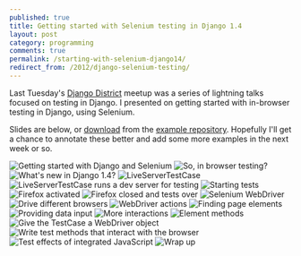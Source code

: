 ```yaml
---
published: true
title: Getting started with Selenium testing in Django 1.4
layout: post
category: programming
comments: true
permalink: /starting-with-selenium-django14/
redirect_from: /2012/django-selenium-testing/
---
```


Last Tuesday's [Django District](http://www.django-district.org) meetup
was a series of lightning talks focused on testing in Django. I presented
on getting started with in-browser testing in Django, using Selenium.

Slides are below, or
[download](https://github.com/downloads/bennylope/django-selenium-tut/intro-django-selenium.pdf)
from the [example
repository](https://github.com/bennylope/django-selenium-tut).
Hopefully I'll get a chance to annotate these better and add some more
examples in the next week or so.

![Getting started with Django and Selenium](/presentations/intro-django-selenium/intro-django-selenium.001.png)
![So, in browser testing?](/presentations/intro-django-selenium/intro-django-selenium.002.png)
![What's new in Django 1.4?](/presentations/intro-django-selenium/intro-django-selenium.003.png)
![LiveServerTestCase](/presentations/intro-django-selenium/intro-django-selenium.004.png)
![LiveServerTestCase runs a dev server for testing](/presentations/intro-django-selenium/intro-django-selenium.005.png)
![Starting tests](/presentations/intro-django-selenium/intro-django-selenium.006.png)
![Firefox activated](/presentations/intro-django-selenium/intro-django-selenium.007.png)
![Firefox closed and tests over](/presentations/intro-django-selenium/intro-django-selenium.008.png)
![Selenium WebDriver](/presentations/intro-django-selenium/intro-django-selenium.009.png)
![Drive different browsers](/presentations/intro-django-selenium/intro-django-selenium.010.png)
![WebDriver actions](/presentations/intro-django-selenium/intro-django-selenium.011.png)
![Finding page elements](/presentations/intro-django-selenium/intro-django-selenium.012.png)
![Providing data input](/presentations/intro-django-selenium/intro-django-selenium.013.png)
![More interactions](/presentations/intro-django-selenium/intro-django-selenium.014.png)
![Element methods](/presentations/intro-django-selenium/intro-django-selenium.015.png)
![Give the TestCase a WebDriver object](/presentations/intro-django-selenium/intro-django-selenium.016.png)
![Write test methods that interact with the browser](/presentations/intro-django-selenium/intro-django-selenium.017.png)
![Test effects of integrated JavaScript](/presentations/intro-django-selenium/intro-django-selenium.018.png)
![Wrap up](/presentations/intro-django-selenium/intro-django-selenium.019.png)
